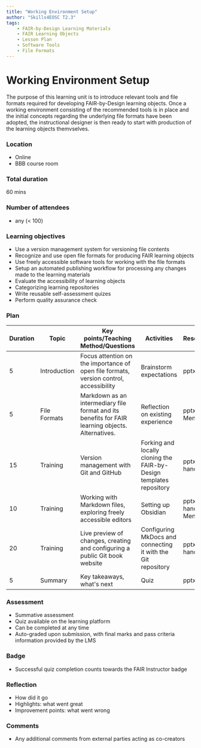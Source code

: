 ```yaml
---
title: "Working Environment Setup"
author: "Skills4EOSC T2.3"
tags: 
    - FAIR-by-Design Learning Materials
    - FAIR Learning Objects
    - Lesson Plan
    - Software Tools
    - File Formats
---
```


# Working Environment Setup

The purpose of this learning unit is to introduce relevant tools and file formats required for developing FAIR-by-Design learning objects. Once a working environment consisting of the recommended tools is in place and the initial concepts regarding the underlying file formats have been adopted, the instructional designer is then ready to start with production of the learning objects themvselves.

### Location

- Online
- BBB course room

### Total duration

60 mins

### Number of attendees

- any (< 100)

### Learning objectives

- Use a version management system for versioning file contents
- Recognize and use open file formats for producing FAIR learning objects
- Use freely accessible software tools for working with the file formats
- Setup an automated publishing workflow for processing any changes made to the learning materials
- Evaluate the accessibility of learning objects
- Categorizing learning repositories
- Write reusable self-assessment quizes
- Perform quality assurance check

### Plan

| Duration | Topic        | Key points/Teaching Method/Questions                                                              | Activities                                                             | Resources             |
|----------|--------------|---------------------------------------------------------------------------------------------------|------------------------------------------------------------------------|-----------------------|
| 5        | Introduction | Focus attention on the importance of open file formats, version control, accessibility            | Brainstorm expectations                                                | pptx                  |
| 5        | File Formats | Markdown as an intermediary file format and its benefits for FAIR learning objects. Alternatives. | Reflection on existing experience                                      | pptx, Menti           |
| 15       | Training     | Version management with Git and GitHub                                                            | Forking and locally cloning the FAIR-by-Design templates repository    | pptx, handouts        |
| 10       | Training     | Working with Markdown files, exploring freely accessible editors                                  | Setting up Obsidian                                                    | pptx, handouts, Menti |
| 20       | Training     | Live preview of changes, creating and configuring a public Git book website                       | Configuring MkDocs and connecting it with the Git repository           | pptx, handouts        |
| 5        | Summary      | Key takeaways, what's next                                                                        | Quiz                                                                   | pptx                  |

### Assessment

- Summative assessment
- Quiz available on the learning platform
- Can be completed at any time
- Auto-graded upon submission, with final marks and pass criteria information provided by the LMS

### Badge

- Successful quiz completion counts towards the FAIR Instructor badge

### Reflection

- How did it go
- Highlights: what went great
- Improvement points: what went wrong

### Comments

- Any additional comments from external parties acting as co-creators